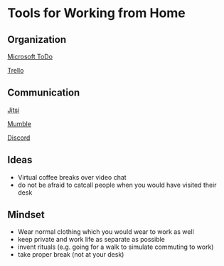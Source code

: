 # Tools for Working from Home

## Organization

[Microsoft ToDo](https://todo.microsoft.com/tasks/)

[Trello](https://trello.com/)

## Communication

[Jitsi](https://jitsi.org/)

[Mumble](https://wiki.mumble.info/wiki/Main_Page)

[Discord](https://discordapp.com/)

## Ideas

* Virtual coffee breaks over video chat
* do not be afraid to catcall people when you would have visited their desk

## Mindset

* Wear normal clothing which you would wear to work as well
* keep private and work life as separate as possible
* invent rituals (e.g. going for a walk to simulate commuting to work)
* take proper break (not at your desk)